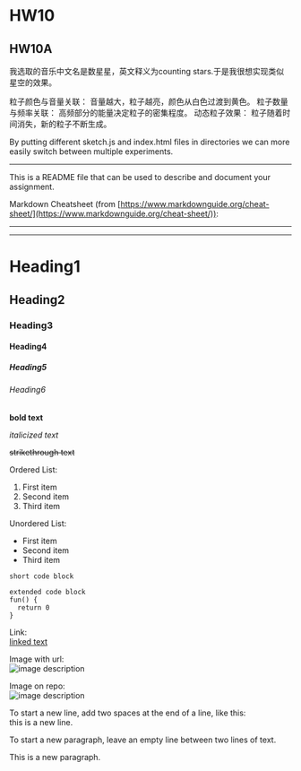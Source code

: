 # HW10
## HW10A

我选取的音乐中文名是数星星，英文释义为counting stars.于是我很想实现类似星空的效果。

粒子颜色与音量关联：
音量越大，粒子越亮，颜色从白色过渡到黄色。
粒子数量与频率关联：
高频部分的能量决定粒子的密集程度。
动态粒子效果：
粒子随着时间消失，新的粒子不断生成。
<script src="https://cdn.jsdelivr.net/npm/p5@1.7.0/lib/addons/p5.sound.js"></script>
By putting different sketch.js and index.html files in directories we can more easily switch between multiple experiments.

---

This is a README file that can be used to describe and document your assignment.

Markdown Cheatsheet (from [https://www.markdownguide.org/cheat-sheet/](https://www.markdownguide.org/cheat-sheet/)):

---
---

# Heading1
## Heading2
### Heading3
#### Heading4
##### Heading5
###### Heading6

**bold text**

*italicized text*

~~strikethrough text~~

Ordered List:
1. First item
2. Second item
3. Third item

Unordered List:
- First item
- Second item
- Third item

`short code block`

```
extended code block
fun() {
  return 0
}
```

Link:  
[linked text](https://www.example.com)


Image with url:  
![image description](https://dm-gy-6063-2024f-b.github.io/assets/homework/02/clark-espaco-modulado-00.jpg)


Image on repo:  
![image description](./file-name.jpg)


To start a new line, add two spaces at the end of a line, like this:  
this is a new line.


To start a new paragraph, leave an empty line between two lines of text.

This is a new paragraph.
